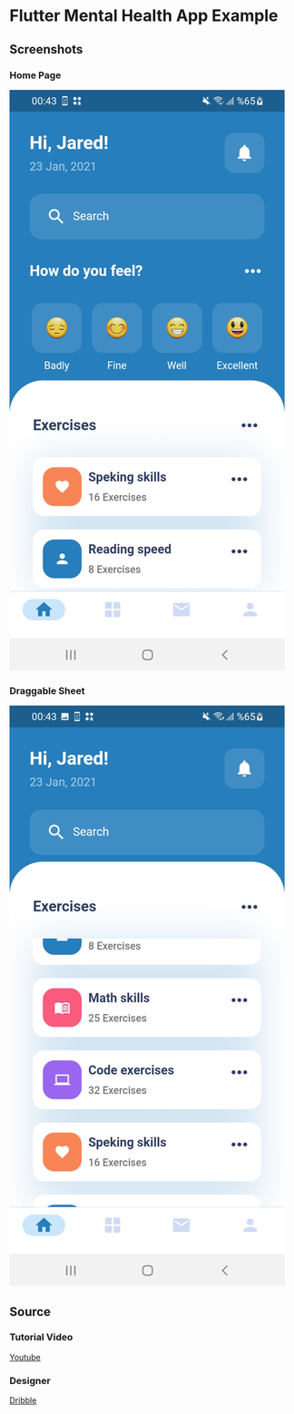 # Flutter Mental Health App Example

## Screenshots

### Home Page
<img src="assets/screenshots/screen1.jpg" />

### Draggable Sheet
<img src="assets/screenshots/screen2.jpg" />

## Source

### Tutorial Video
[Youtube](https://youtu.be/eegl7of4g-o)

### Designer
[Dribble](https://dribbble.com/shots/15002657-Mental-Health-App)